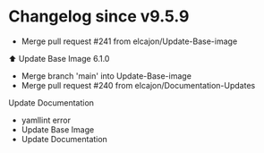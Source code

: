 # Changelog since v9.5.9
- Merge pull request #241 from elcajon/Update-Base-image

⬆️ Update Base Image 6.1.0 
- Merge branch 'main' into Update-Base-image 
- Merge pull request #240 from elcajon/Documentation-Updates

Update Documentation 
- yamllint error 
- Update Base Image 
- Update Documentation 
